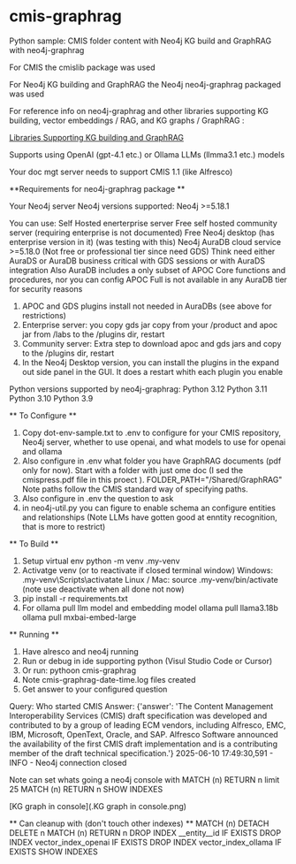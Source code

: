 # cmis-graphrag

Python sample: CMIS folder content with Neo4j KG build and GraphRAG with neo4j-graphrag

For CMIS the cmislib package was used

For Neo4j KG building and GraphRAG the Neo4j neo4j-graphrag packaged was used

For reference info on neo4j-graphrag and other libraries supporting KG building, 
vector embeddings / RAG, and KG graphs / GraphRAG :

[Libraries Supporting KG building and GraphRAG](https://github.com/stevereiner/cmis-graphrag/blob/main/Libraries%20Supporting%20KG%20building%20and%20GraphRAG.md)

Supports using OpenAI (gpt-4.1 etc.) or Ollama LLMs (llmma3.1 etc.) models

Your doc mgt server needs to support CMIS 1.1 (like Alfresco)


**Requirements for  neo4j-graphrag package  **

Your Neo4j server 
Neo4j versions supported:
Neo4j >=5.18.1

You can use:
Self Hosted enerterprise server
Free self hosted community server (requiring enterprise is not documented)
Free Neo4j desktop (has enterprise version in it) (was testing with this)
Neo4j AuraDB cloud service >=5.18.0 (Not free or professional tier since need GDS)
Think need either AuraDS or AuraDB business critical with GDS sessions or with AuraDS integration
Also AuraDB includes a only subset of APOC Core functions and procedures, nor you can config
APOC Full is not available in any AuraDB tier for security reasons

1. APOC and GDS plugins install not needed in AuraDBs (see above for restrictions)
2. Enterprise server: you copy gds jar copy from your /product and apoc jar from /labs to the /plugins dir, restart
3. Community server: Extra step to download apoc and gds jars and copy to the /plugins dir, restart
4. In the Neo4j Desktop version, you can install the plugins in the expand out side panel in the GUI. It does a restart 
whith each plugin you enable

Python versions supported by neo4j-graphrag:
Python 3.12
Python 3.11
Python 3.10
Python 3.9


** To Configure **
1. Copy dot-env-sample.txt to .env to configure for your CMIS repository, Neo4j server, whether to use openai,
and what models to use for openai and ollama
2. Also configure in .env what folder you have GraphRAG documents (pdf only for now). Start with a folder with just
ome doc (I sed the cmispress.pdf file in this proect ). FOLDER_PATH="/Shared/GraphRAG"  Note paths follow the CMIS standard way of specifying paths. 
3. Also configure in .env the question to ask
4. in neo4j-util.py you can figure to enable schema an configure entities and relationships
(Note LLMs have gotten good at enntity recognition, that is more to  restrict)

** To Build ** 
1. Setup virtual env
python -m venv  .my-venv
2. Activatge venv  (or to reactivate if closed terminal window)
Windows: .my-venv\Scripts\activatate
Linux / Mac: source .my-venv/bin/activate
(note use deactivate when all done not now)
3. pip install -r requirements.txt
4. For ollama pull llm model and embedding model
ollama pull llama3.18b
ollama pull mxbai-embed-large

** Running **
1. Have alresco and neo4j running
2. Run or debug in ide supporting python (Visul Studio Code or Cursor)
3. Or run: pythoon cmis-graphrag
4. Note cmis-graphrag-date-time.log files created
5. Get answer to your configured question

Query: Who started CMIS
Answer: {'answer': 'The Content Management Interoperability Services (CMIS) draft specification was developed and contributed to by a group of leading ECM vendors, including Alfresco, EMC, IBM, Microsoft, OpenText, Oracle, and SAP. Alfresco Software announced the availability of the first CMIS draft implementation and is a contributing member of the draft technical specification.'}
2025-06-10 17:49:30,591 - INFO - Neo4j connection closed

Note can set whats going a neo4j console with
MATCH (n) RETURN n limit 25
MATCH (n) RETURN n
SHOW INDEXES

[KG graph in console](.KG graph in console.png)


** Can cleanup with (don't touch other indexes) **
MATCH (n) DETACH DELETE n
MATCH (n) RETURN n
DROP INDEX __entity__id IF EXISTS
DROP INDEX vector_index_openai IF EXISTS
DROP INDEX vector_index_ollama IF EXISTS
SHOW INDEXES


